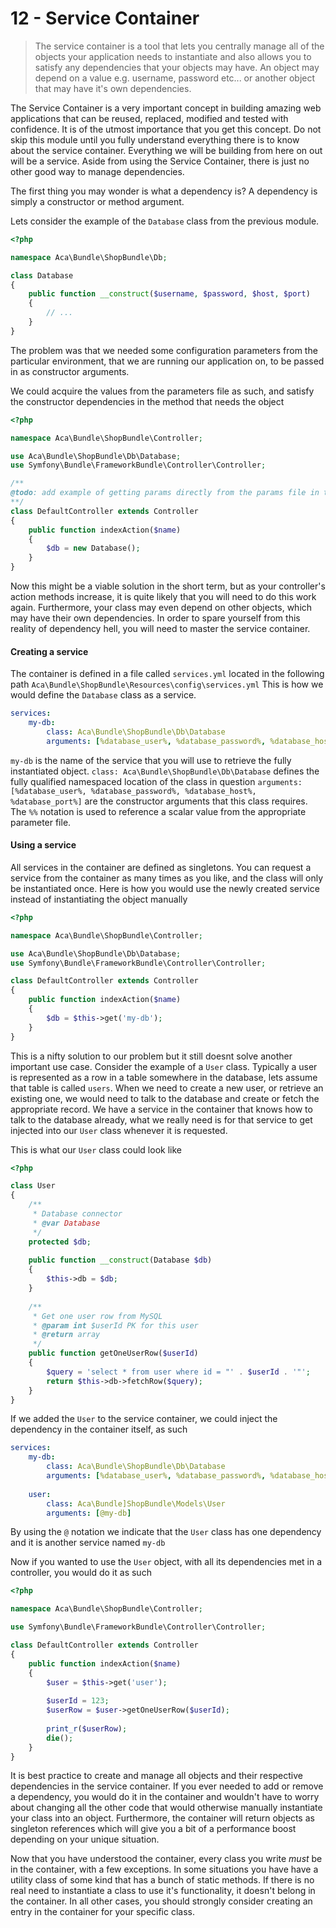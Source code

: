 12 - Service Container
======================

> The service container is a tool that lets you centrally manage all of the objects your application needs to instantiate and also allows you to 
satisfy any dependencies that your objects may have. An object may depend on a value e.g. username, password etc... or another object that may have it's own dependencies. 

The Service Container is a very important concept in building amazing web applications that can be reused, replaced, modified and tested with confidence. 
It is of the utmost importance that you get this concept. Do not skip this module until you fully understand everything there is to know about the service container. 
Everything we will be building from here on out will be a service. Aside from using the Service Container, there is just no other good way to manage dependencies.

The first thing you may wonder is what a dependency is? A dependency is simply a constructor or method argument. 

Lets consider the example of the `Database` class from the previous module. 
```php
<?php

namespace Aca\Bundle\ShopBundle\Db;

class Database
{
    public function __construct($username, $password, $host, $port)
    {
        // ...
    }
}
```
The problem was that we needed some configuration parameters from the particular environment, that we are running our application on, to be passed in as constructor arguments.
 
We could acquire the values from the parameters file as such, and satisfy the constructor dependencies in the method that needs the object
```php
<?php

namespace Aca\Bundle\ShopBundle\Controller;

use Aca\Bundle\ShopBundle\Db\Database;
use Symfony\Bundle\FrameworkBundle\Controller\Controller;

/**
@todo: add example of getting params directly from the params file in the controller
**/
class DefaultController extends Controller
{
    public function indexAction($name)
    {
        $db = new Database();
    }
}
```

Now this might be a viable solution in the short term, but as your controller's action methods increase, it is quite likely that you will need to do this work again. 
Furthermore, your class may even depend on other objects, which may have their own dependencies. In order to spare yourself from this reality of dependency hell, you will need to master the service container. 

#### Creating a service
The container is defined in a file called `services.yml` located in the following path `Aca\Bundle\ShopBundle\Resources\config\services.yml`
This is how we would define the `Database` class as a service.
```yml
services:
    my-db:
        class: Aca\Bundle\ShopBundle\Db\Database
        arguments: [%database_user%, %database_password%, %database_host%, %database_port%]
```

`my-db` is the name of the service that you will use to retrieve the fully instantiated object.
`class: Aca\Bundle\ShopBundle\Db\Database` defines the fully qualified namespaced location of the class in question
`arguments: [%database_user%, %database_password%, %database_host%, %database_port%]` are the constructor arguments that this class requires. 
The `%%` notation is used to reference a scalar value from the appropriate parameter file.

#### Using a service
All services in the container are defined as singletons. You can request a service from the container as many times as you like, and the class will only be instantiated once. 
Here is how you would use the newly created service instead of instantiating the object manually
```php
<?php

namespace Aca\Bundle\ShopBundle\Controller;

use Aca\Bundle\ShopBundle\Db\Database;
use Symfony\Bundle\FrameworkBundle\Controller\Controller;

class DefaultController extends Controller
{
    public function indexAction($name)
    {
        $db = $this->get('my-db');
    }
}
```

This is a nifty solution to our problem but it still doesnt solve another important use case. Consider the example of a `User` class. 
Typically a user is represented as a row in a table somewhere in the database, lets assume that table is called `users`. 
When we need to create a new user, or retrieve an existing one, we would need to talk to the database and create or fetch the appropriate record. 
We have a service in the container that knows how to talk to the database already, what we really need is for that service to get injected into our `User` class whenever it is requested.

This is what our `User` class could look like 
```php
<?php

class User
{
    /**
     * Database connector
     * @var Database
     */
    protected $db;
    
    public function __construct(Database $db)
    {
        $this->db = $db;
    }
    
    /**
     * Get one user row from MySQL
     * @param int $userId PK for this user
     * @return array
     */
    public function getOneUserRow($userId)
    {
        $query = 'select * from user where id = "' . $userId . '"';
        return $this->db->fetchRow($query);
    }
}
```

If we added the `User` to the service container, we could inject the dependency in the container itself, as such

```yml
services:
    my-db:
        class: Aca\Bundle\ShopBundle\Db\Database
        arguments: [%database_user%, %database_password%, %database_host%, %database_port%]
    
    user:
        class: Aca\Bundle]ShopBundle\Models\User
        arguments: [@my-db]
```

By using the `@` notation we indicate that the `User` class has one dependency and it is another service named `my-db`

Now if you wanted to use the `User` object, with all its dependencies met in a controller, you would do it as such
```php
<?php

namespace Aca\Bundle\ShopBundle\Controller;

use Symfony\Bundle\FrameworkBundle\Controller\Controller;

class DefaultController extends Controller
{
    public function indexAction($name)
    {
        $user = $this->get('user');
        
        $userId = 123;
        $userRow = $user->getOneUserRow($userId);
        
        print_r($userRow);
        die();
    }
}
```

It is best practice to create and manage all objects and their respective dependencies in the service container. 
If you ever needed to add or remove a dependency, you would do it in the container and wouldn't have to worry about changing all the other code that would otherwise manually instantiate your class into an object.
Furthermore, the container will return objects as singleton references which will give you a bit of a performance boost depending on your unique situation. 

Now that you have understood the container, every class you write *must* be in the container, with a few exceptions. 
In some situations you have have a utility class of some kind that has a bunch of static methods. 
If there is no real need to instantiate a class to use it's functionality, it doesn't belong in the container. 
In all other cases, you should strongly consider creating an entry in the container for your specific class. 